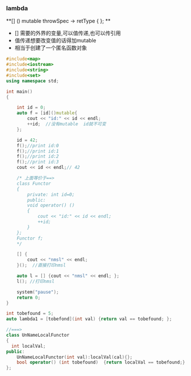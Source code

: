 ### lambda



**[] () mutable throwSpec -> retType { }; **

* []  需要的外界的变量,可以值传递,也可以传引用
* 值传递想要改变值的话得加mutable
* 相当于创建了一个匿名函数对象

```c++
#include<map>
#include<iostream>
#include<string>
#include<set>
using namespace std;

int main()
{

	int id = 0;
	auto f = [id]()mutable{
		cout << "id:" << id << endl;
		++id;  //没有mutable  id就不可变
	};

	id = 42;
	f();//print id:0
	f();//print id:1
	f();//print id:2
	f();//print id:3
	cout << id << endl;// 42

	/* 上面等价于==>
	class Functor
	{
		private: int id=0;
		public:
		void operator() ()
		{
			cout << "id:" << id << endl;
			++id;
		}
	};
	Functor f;
	*/

	[] {
		cout << "nmsl" << endl;
	}();  //直接打印nmsl

	auto l = [] {cout << "nmsl" << endl; };
	l(); //打印nmsl

	system("pause");
	return 0;
}
```

````c++
int tobefound = 5;
auto lambda1 = [tobefond](int val) {return val == tobefound; };

//===>
class UnNameLocalFunctor
{
  int localVal;
public:
    UnNameLocalFunctor(int val):localVal(cal){};
    bool operator() (int tobefound)  {return localVal == tobefound;}
};

````















